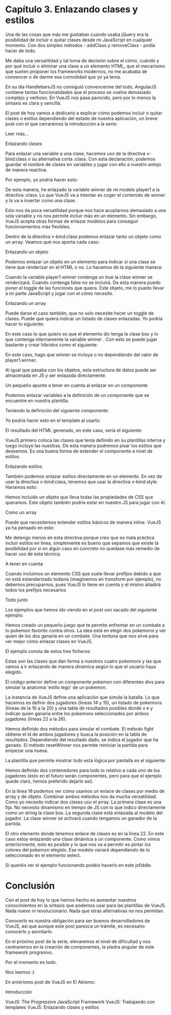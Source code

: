 # Capítulo 3. Enlazando clases y estilos

Una de las cosas que más me gustaban cuando usaba jQuery era la posibilidad de incluir o quitar clases desde mi JavaScript en cualquier momento. Con dos simples métodos - addClass y removeClass - podía hacer de todo.

Me daba una versatilidad y tal toma de decisión sobre el cómo, cuándo y por qué incluir o eliminar una clase a un elemento HTML, que el mecanismo que suelen proponer los frameworks modernos, no me acababa de convencer o de darme esa comodidad que yo ya tenía.

En su día HandlebarsJS no consiguió convencerme del todo, AngularJS contiene tantas funcionalidades que el proceso se vuelve demasiado complejo y verboso. En VueJS nos pasa parecido, pero por lo menos la sintaxis es clara y sencilla.

El post de hoy vamos a dedicarlo a explicar cómo podemos incluir o quitar clases o estilos dependiendo del estado de nuestra aplicación, un breve post con el que cerraremos la introducción a la serie:

Leer más…

Enlazando clases

Para enlazar una variable a una clase, hacemos uso de la directiva v-bind:class o su alternativa corta :class. Con esta declaración, podemos guardar el nombre de clases en variables y jugar con ello a nuestro antojo de manera reactiva.

Por ejemplo, yo podría hacer esto:

 

 
De esta manera, he enlazado la variable winner de mi modelo player1 a la directiva :class. Lo que VueJS va a intentar es coger el contenido de winner y lo va a insertar como una clase.

Esto nos da poca versatilidad porque nos hace acoplarnos demasiado a una sola variable y no nos permite incluir más en un elemento. Sin embargo, VueJS acepta otras formas de enlazar modelos para conseguir funcionamientos más flexibles.

Dentro de la directiva v-bind:class podemos enlazar tanto un objeto como un array. Veamos qué nos aporta cada caso:

Enlazando un objeto

Podemos enlazar un objeto en un elemento para indicar si una clase se tiene que renderizar en el HTML o no. Lo hacemos de la siguiente manera:

 

 
Cuando la variable player1.winner contenga un true la clase winner se renderizará. Cuando contenga false no se incluirá.  De esta manera puedo poner el toggle de las funciones que quiera. Este objeto, me lo puedo llevar a mi parte JavaScript y jugar con el cómo necesite.

Enlazando un array

Puede darse el caso también, que no solo necesite hacer un toggle de clases. Puede que quiera indicar un listado de clases enlazadas. Yo podría hacer lo siguiente:

 

 
En este caso lo que quiero es que el elemento div tenga la clase box y lo que contenga internamente la variable winner . Con esto se puede jugar bastante y crear híbridos como el siguiente:

 

 
En este caso, hago que winner se incluya o no dependiendo del valor de player1.winner.

Al igual que pasaba con los objetos, esta estructura de datos puede ser almacenada en JS y ser enlazada directamente.

Un pequeño apunte a tener en cuenta al enlazar en un componente

Podemos enlazar variables a la definición de un componente que se encuentre en nuestra plantilla.

Teniendo la definición del siguiente componente:

 

 
Yo podría hacer esto en el template al usarlo:

 

 
El resultado del HTML generado, en este caso, sería el siguiente:

 

 
VueJS primero coloca las clases que tenía definido en su plantillas interna y luego incluye las nuestras. De esta manera podremos pisar los estilos que deseemos. Es una buena forma de extender el componente a nivel de estilos.

Enlazando estilos

También podemos enlazar estilos directamente en un elemento. En vez de usar la directiva v-bind:class, tenemos que usar la directiva v-bind:style. Hariamos esto:

 

 
Hemos incluido un objeto que lleva todas las propiedades de CSS que queramos. Este objeto también podría estar en nuestro JS para jugar con él.

Como un array

Puede que necesitemos extender estilos básicos de manera inline. VueJS ya ha pensado en esto:

 

 
Me detengo menos en esta directiva porque creo que es mala práctica incluir estilos en línea, simplemente es bueno que sepamos que existe la posibilidad por si en algún caso en concreto no quedase más remedio de hacer uso de esta técnica.

A tener en cuenta

Cuando incluimos un elemento CSS que suele llevar prefijos debido a que no está estandarizado todavía (imaginemos en transform por ejemplo), no debemos precuparnos, pues VueJS lo tiene en cuenta y el mismo añadirá todos los prefijos necesarios

Todo junto

Los ejemplos que hemos ido viendo en el post son sacado del siguiente ejemplo:

Hemos creado un pequeño juego que te permite enfrentar en un combate a tu pokemon favorito contra otros. La idea está en elegir dos pokemons y ver quien de los dos ganaría en un combate. Una tontuna que nos sirve para ver mejor cómo enlazar clases en VueJS.

El ejemplo consta de estos tres ficheros:

 

 
Estas son las clases que dan forma a nuestros cuatro pokemons y las que vamos a ir enlazando de manera dinámica según lo que el usuario haya elegido.

 

 
El código anterior define un componente pokemon con diferentes divs para simular la anatomía 'estilo lego' de un pokemon.

La instancia de VueJS define una aplicación que simula la batalla. Lo que hacemos es definir dos jugadores (líneas 14 y 15), un listado de pokemons (líneas de la 16 a la 20) y una tabla de resultados posibles donde x​ e y indican quien ganaría entre los pokemons seleccionados por ambos jugadores (líneas 22 a la 26).

Hemos definido dos métodos para simular el combate. El método fight obtiene el id de ambos jugadores y busca la posición en la tabla de resultados. Dependiendo del resultado dado, se indica el jugador que ha ganado. El método resetWinner nos permite reiniciar la partida para empezar una nueva.

La plantilla que permite mostrar todo esta lógica por pantalla es el siguiente:

 

 
Hemos definido dos contenedores para todo lo relativo a cada uno de los jugadores (esto en el futuro serán componentes, pero para que el ejemplo quede claro, hemos preferido dejarlo así).

En la línea 18 podemos ver cómo usamos un enlace de clases por medio de array y de objeto. Combinar ambos métodos nos da mucha versatilidad. Como yo necesito indicar dos clases uso el array. La primera clase es una fija. No necesito dinamismo en tiempo de JS con lo que indico directamente como un string la clase box. La segunda clase está enlazada al modelo del jugador. La clase winner se activará cuando tengamos un ganador de la partida.

El otro elemento donde tenemos enlace de clases es en la línea 22. En este caso estoy enlazando una clase dinámica a un componente. Como vimos anteriormente, esto es posible y lo que nos va a permitir es pintar los colores del pokemon elegido. Ese modelo variará dependiendo de lo seleccionado en el elemento select.

Si queréis ver el ejemplo funcionando podéis hacerlo en este jsfiddle.

# Conclusión

Con el post de hoy lo que hemos hecho es aumentar nuestros conocimientos en la sintaxis que podemos usar para las plantillas de VueJS. Nada nuevo ni revolucionario. Nada que otras alternativas no nos permitan.

Conocerlo es nuestra obligación para ser buenos desarrolladores de VueJS, así que aunque este post parezca un trámite, es necesario conocerlo y asimilarlo.

En el próximo post de la serie, elevaremos el nivel de dificultad y nos centraremos en la creación de componentes, la piedra angular de este framework progresivo.

Por el momento es todo.

Nos leemos :)

En anteriores post de VueJS en El Abismo:

Introducción

VueJS: The Progressive JavaScript Framework
VueJS: Trabajando con templates
VueJS: Enlazando clases y estilos